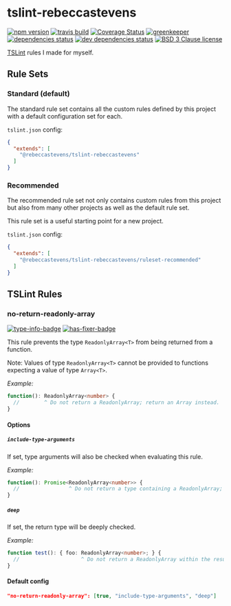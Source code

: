 # tslint-rebeccastevens

[![npm version][version-badge]][version-link]
[![travis build][travis-badge]][travis-link]
[![Coverage Status][coverage-badge]][coverage-link]
[![greenkeeper][greenkeeper-badge]][greenkeeper-link]
[![dependencies status][david-badge]][david-link]
[![dev dependencies status][david-dev-badge]][david-dev-link]
[![BSD 3 Clause license][license-badge]][license-link]

[TSLint](https://palantir.github.io/tslint/) rules I made for myself.

## Rule Sets

### Standard (default)

The standard rule set contains all the custom rules defined by this project with a default configuration set for each.

`tslint.json` config:

```json
{
  "extends": [
    "@rebeccastevens/tslint-rebeccastevens"
  ]
}
```

### Recommended

The recommended rule set not only contains custom rules from this project but also from many other projects as well as the default rule set.

This rule set is a useful starting point for a new project.

`tslint.json` config:

```json
{
  "extends": [
    "@rebeccastevens/tslint-rebeccastevens/ruleset-recommended"
  ]
}
```

## TSLint Rules

### no-return-readonly-array

[![type-info-badge]][type-info-link]
[![has-fixer-badge]][has-fixer-link]

This rule prevents the type `ReadonlyArray<T>` from being returned from a function.

Note: Values of type `ReadonlyArray<T>` cannot be provided to functions expecting a value of type `Array<T>`.

*Example:*

```ts
function(): ReadonlyArray<number> {
  //        ^ Do not return a ReadonlyArray; return an Array instead.
}
```

#### Options

##### `include-type-arguments`

If set, type arguments will also be checked when evaluating this rule.

*Example:*

```ts
function(): Promise<ReadonlyArray<number>> {
  //                ^ Do not return a type containing a ReadonlyArray; use an Array instead.
}
```

##### `deep`

If set, the return type will be deeply checked.

*Example:*

```ts
function test(): { foo: ReadonlyArray<number>; } {
  //                    ^ Do not return a ReadonlyArray within the result; use an Array instead.
}
```

#### Default config

```json
"no-return-readonly-array": [true, "include-type-arguments", "deep"]
```

<!-- Badge urls -->

[version-badge]: https://img.shields.io/npm/v/@rebeccastevens/tslint-rebeccastevens.svg?logo=npm&style=flat-square
[travis-badge]: https://img.shields.io/travis/com/RebeccaStevens/tslint-rebeccastevens/master.svg?logo=travis&style=flat-square
[greenkeeper-badge]: https://badges.greenkeeper.io/RebeccaStevens/tslint-rebeccastevens.svg?style=flat-square
[david-badge]: https://img.shields.io/david/RebeccaStevens/tslint-rebeccastevens.svg?logo=david&style=flat-square
[david-dev-badge]: https://img.shields.io/david/dev/RebeccaStevens/tslint-rebeccastevens.svg?logo=david&style=flat-square
[coverage-badge]:
https://img.shields.io/coveralls/github/RebeccaStevens/tslint-rebeccastevens/master.svg?style=flat-square
[license-badge]: https://img.shields.io/github/license/RebeccaStevens/tslint-rebeccastevens.svg?style=flat-square
[has-fixer-badge]: https://img.shields.io/badge/has_fixer-yes-388e3c.svg?style=flat-square
[type-info-badge]: https://img.shields.io/badge/type_info-requried-d51313.svg?style=flat-square

<!-- Link urls -->

[version-link]: https://www.npmjs.com/package/@rebeccastevens/tslint-rebeccastevens
[travis-link]: https://travis-ci.com/RebeccaStevens/tslint-rebeccastevens
[greenkeeper-link]: https://greenkeeper.io/
[david-link]: https://david-dm.org/RebeccaStevens/tslint-rebeccastevens
[david-dev-link]: https://david-dm.org/RebeccaStevens/tslint-rebeccastevens?type=dev
[coverage-link]: https://coveralls.io/github/RebeccaStevens/tslint-rebeccastevens?branch=master
[license-link]: https://opensource.org/licenses/BSD-3-Clause
[type-info-link]: https://palantir.github.io/tslint/usage/type-checking
[has-fixer-link]: #
[object.freeze-link]: https://developer.mozilla.org/en-US/docs/Web/JavaScript/Reference/Global_Objects/Object/freeze
